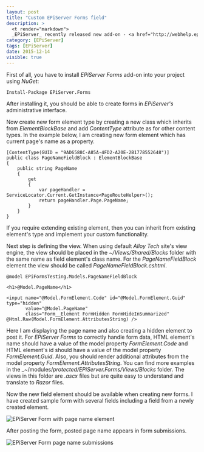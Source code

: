 ```yaml
---
layout: post
title: "Custom EPiServer Forms field"
description: >
  <t render="markdown">
  _EPiServer_ recently released new add-on - <a href="http://webhelp.episerver.com/15-5/EN/addons/episerver-forms/episerver-forms.htm">_EPiServer Forms_</a>. It is a new way how to work with the forms in _EPiServer_. _Forms_ have different form elements available - _Text (input)_, _Text area_, _Number_ etc., but it misses basic label, heading and text elements to display static information for form users. Also, quite often there are requirements to provide additional information based on page's context - for example, on the product page, it might be required to post product code and name. This article describes basic steps to create custom _EPiServer Forms_ field.</t>
category: [EPiServer]
tags: [EPiServer]
date: 2015-12-14
visible: true
---
```


First of all, you have to install _EPiServer Forms_ add-on into your project using _NuGet_:

    Install-Package EPiServer.Forms

After installing it, you should be able to create forms in _EPiServer's_ administrative interface.

Now create new form element type by creating a new class which inherits from _ElementBlockBase_ and add _ContentType_ attribute as for other content types. In the example below, I am creating new form element which has current page's name as a property.

    [ContentType(GUID = "9AD6588C-A85A-4FD2-A20E-2B1778552648")]
    public class PageNameFieldBlock : ElementBlockBase
    {
        public string PageName
        {
            get
            {
                var pageHandler = ServiceLocator.Current.GetInstance<PageRouteHelper>();
                return pageHandler.Page.PageName;
            }
        }
    }

If you require extending existing element, then you can inherit from existing element's type and implement your custom functionality.

Next step is defining the view. When using default _Alloy Tech_ site's view engine, the view should be placed in the _~/Views/Shared/Blocks_ folder with the same name as field element's class name. For the _PageNameFieldBlock_ element the view should be called _PageNameFieldBlock.cshtml_.

    @model EPiFormsTesting.Models.PageNameFieldBlock

    <h1>@Model.PageName</h1>

    <input name="@Model.FormElement.Code" id="@Model.FormElement.Guid" type="hidden"
           value="@Model.PageName"
           class="Form__Element FormHidden FormHideInSummarized" @Html.Raw(Model.FormElement.AttributesString) />

Here I am displaying the page name and also creating a hidden element to post it. For _EPiServer Forms_ to correctly handle form data, HTML element's name should have a value of the model property _FormElement.Code_ and HTML element's id should have a value of the model property _FormElement.Guid_. Also, you should render additional attributes from the model property _FormElement.AttributesString_. You can find more examples in the _~/modules/_protected/EPiServer.Forms/Views/Blocks_ folder. The views in this folder are _.ascx_ files but are quite easy to understand and translate to _Razor_ files.

Now the new field element should be available when creating new forms. I have created sample form with several fields including a field from a newly created element.

<img src="/img/2015-12/episerver-form-with-page-name.png" class="img-responsive" alt="EPiServer Form with page name element">

After posting the form, posted page name appears in form submissions.

<img src="/img/2015-12/episerver-form-page-name-submissions.png" class="img-responsive" alt="EPiServer Form page name submissions">
